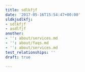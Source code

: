 ```yaml
---
title: sdlkfjf
date: '2017-05-16T15:54:47+00:00'
sldkjsdlkfj:
- sdlkfjf
- asdlfjf
another:
- '': about/services.md
- '': about/faqs.md
- '': about/services.md
test_relationships: ''
draft: true

---
```

